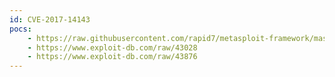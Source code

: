 ```yaml
---
id: CVE-2017-14143
pocs:
    - https://raw.githubusercontent.com/rapid7/metasploit-framework/master/modules/exploits/linux/http/kaltura_unserialize_cookie_rce.rb
    - https://www.exploit-db.com/raw/43028
    - https://www.exploit-db.com/raw/43876
---
```

